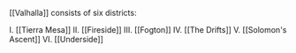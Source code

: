 [[Valhalla]] consists of six districts:

I. [[Tierra Mesa]]
II. [[Fireside]]
III. [[Fogton]]
IV. [[The Drifts]]
V. [[Solomon's Ascent]]
VI. [[Underside]]

